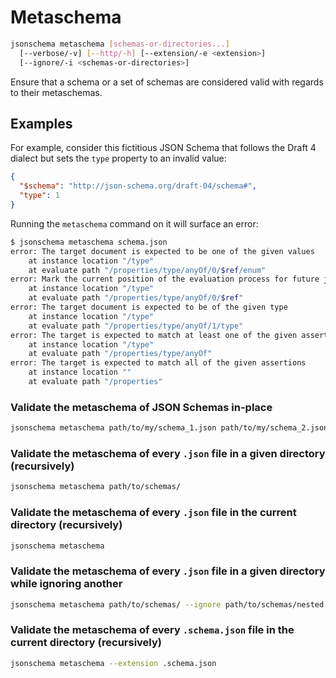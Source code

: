 Metaschema
==========

```sh
jsonschema metaschema [schemas-or-directories...]
  [--verbose/-v] [--http/-h] [--extension/-e <extension>]
  [--ignore/-i <schemas-or-directories>]
```

Ensure that a schema or a set of schemas are considered valid with regards to
their metaschemas.

Examples
--------

For example, consider this fictitious JSON Schema that follows the Draft 4
dialect but sets the `type` property to an invalid value:

```json
{
  "$schema": "http://json-schema.org/draft-04/schema#",
  "type": 1
}
```

Running the `metaschema` command on it will surface an error:

```sh
$ jsonschema metaschema schema.json
error: The target document is expected to be one of the given values
    at instance location "/type"
    at evaluate path "/properties/type/anyOf/0/$ref/enum"
error: Mark the current position of the evaluation process for future jumps
    at instance location "/type"
    at evaluate path "/properties/type/anyOf/0/$ref"
error: The target document is expected to be of the given type
    at instance location "/type"
    at evaluate path "/properties/type/anyOf/1/type"
error: The target is expected to match at least one of the given assertions
    at instance location "/type"
    at evaluate path "/properties/type/anyOf"
error: The target is expected to match all of the given assertions
    at instance location ""
    at evaluate path "/properties"
```

### Validate the metaschema of JSON Schemas in-place

```sh
jsonschema metaschema path/to/my/schema_1.json path/to/my/schema_2.json
```

### Validate the metaschema of every `.json` file in a given directory (recursively)

```sh
jsonschema metaschema path/to/schemas/
```

### Validate the metaschema of every `.json` file in the current directory (recursively)

```sh
jsonschema metaschema
```

### Validate the metaschema of every `.json` file in a given directory while ignoring another

```sh
jsonschema metaschema path/to/schemas/ --ignore path/to/schemas/nested
```

### Validate the metaschema of every `.schema.json` file in the current directory (recursively)

```sh
jsonschema metaschema --extension .schema.json
```
